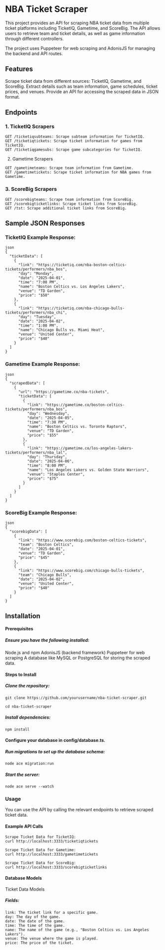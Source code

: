 # NBA Ticket Scraper
This project provides an API for scraping NBA ticket data from multiple ticket platforms including TicketIQ, Gametime, and ScoreBig. The API allows users to retrieve team and ticket details, as well as game information through different controllers.

The project uses Puppeteer for web scraping and AdonisJS for managing the backend and API routes.

## Features
Scrape ticket data from different sources: TicketIQ, Gametime, and ScoreBig.
Extract details such as team information, game schedules, ticket prices, and venues.
Provide an API for accessing the scraped data in JSON format.

## Endpoints
### 1. TicketIQ Scrapers
```
GET /ticketiqsubteams: Scrape subteam information for TicketIQ.
GET /ticketiqtickets: Scrape ticket information for games from TicketIQ.
GET /ticketiqgamesubs: Scrape game subcategories for TicketIQ.
```
2. Gametime Scrapers
```
GET /gametimeteams: Scrape team information from Gametime.
GET /gametimetickets: Scrape ticket information for NBA games from Gametime.
```
### 3. ScoreBig Scrapers
```
GET /scorebigteams: Scrape team information from ScoreBig.
GET /scorebigticketlinks: Scrape ticket links from ScoreBig.
GET /tst: Scrape additional ticket links from ScoreBig.
```

## Sample JSON Responses
### TicketIQ Example Response:
```
json
{
  "ticketData": [
    {
      "link": "https://ticketiq.com/nba-boston-celtics-tickets/performers/nba_bos",
      "day": "Monday",
      "date": "2025-04-01",
      "time": "7:00 PM",
      "name": "Boston Celtics vs. Los Angeles Lakers",
      "venue": "TD Garden",
      "price": "$50"
    },
    {
      "link": "https://ticketiq.com/nba-chicago-bulls-tickets/performers/nba_chi",
      "day": "Tuesday",
      "date": "2025-04-02",
      "time": "1:00 PM",
      "name": "Chicago Bulls vs. Miami Heat",
      "venue": "United Center",
      "price": "$40"
    }
  ]
}
```
### Gametime Example Response:
```
json
{
  "scrapedData": [
    {
      "url": "https://gametime.co/nba-tickets",
      "ticketData": [
        {
          "link": "https://gametime.co/boston-celtics-tickets/performers/nba_bos",
          "day": "Wednesday",
          "date": "2025-04-05",
          "time": "7:30 PM",
          "name": "Boston Celtics vs. Toronto Raptors",
          "venue": "TD Garden",
          "price": "$55"
        },
        {
          "link": "https://gametime.co/los-angeles-lakers-tickets/performers/nba_lal",
          "day": "Thursday",
          "date": "2025-04-06",
          "time": "8:00 PM",
          "name": "Los Angeles Lakers vs. Golden State Warriors",
          "venue": "Staples Center",
          "price": "$75"
        }
      ]
    }
  ]
}
```
### ScoreBig Example Response:
```
json
{
  "scorebigData": [
    {
      "link": "https://www.scorebig.com/boston-celtics-tickets",
      "team": "Boston Celtics",
      "date": "2025-04-01",
      "venue": "TD Garden",
      "price": "$45"
    },
    {
      "link": "https://www.scorebig.com/chicago-bulls-tickets",
      "team": "Chicago Bulls",
      "date": "2025-04-02",
      "venue": "United Center",
      "price": "$40"
    }
  ]
}
```
## Installation
#### Prerequisites
##### Ensure you have the following installed:
Node.js and npm
AdonisJS (backend framework)
Puppeteer for web scraping
A database like MySQL or PostgreSQL for storing the scraped data.
#### Steps to Install
##### Clone the repository:
``git clone https://github.com/yourusername/nba-ticket-scraper.git``

``cd nba-ticket-scraper``

##### Install dependencies:
``npm install``

#### Configure your database in config/database.ts.

##### Run migrations to set up the database schema:
``node ace migration:run``

##### Start the server:
``node ace serve --watch``

### Usage
You can use the API by calling the relevant endpoints to retrieve scraped ticket data.

#### Example API Calls
```
Scrape Ticket Data for TicketIQ:
curl http://localhost:3333/ticketiqtickets

Scrape Ticket Data for Gametime:
curl http://localhost:3333/gametimetickets

Scrape Ticket Data for ScoreBig:
curl http://localhost:3333/scorebigticketlinks
```
#### Database Models
Ticket Data Models
##### Fields:
```
link: The ticket link for a specific game.
day: The day of the game.
date: The date of the game.
time: The time of the game.
name: The name of the game (e.g., "Boston Celtics vs. Los Angeles Lakers").
venue: The venue where the game is played.
price: The price of the ticket.
```
